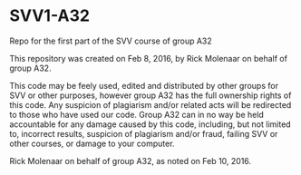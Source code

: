# SVV1-A32
Repo for the first part of the SVV course of group A32

This repository was created on Feb 8, 2016, by Rick Molenaar on behalf of group A32. 

This code may be feely used, edited and distributed by other groups for SVV or other purposes, however group A32 has the full ownership rights of this code. Any suspicion of plagiarism and/or related acts will be redirected to those who have used our code.
Group A32 can in no way be held accountable for any damage caused by this code, including, but not limited to, incorrect results, suspicion of plagiarism and/or fraud, failing SVV or other courses, or damage to your computer.

Rick Molenaar on behalf of group A32, as noted on Feb 10, 2016.
